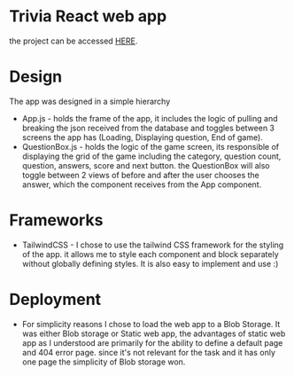 # Trivia React web app 

the project can be accessed [HERE](https://myreactappstorage1.z6.web.core.windows.net/).

# Design

The app was designed in a simple hierarchy
 * App.js - holds the frame of the app, it includes the logic of pulling and breaking the json received from the database and toggles between 3 screens the app has (Loading, Displaying question, End of game).
 * QuestionBox.js - holds the logic of the game screen, its responsible of displaying the grid of the game including the category, question count, question, answers, score and next button. the QuestionBox will also toggle between 2 views of before and after the user chooses the answer, which the component receives from the App component.

 # Frameworks
* TailwindCSS - I chose to use the tailwind CSS framework for the styling of the app. it allows me to style each component and block separately without globally defining styles. It is also easy to implement and use :)

 # Deployment
 * For simplicity reasons I chose to load the web app to a Blob Storage. It was either Blob storage or Static web app, the advantages of static web app as I understood are primarily for the ability to define a default page and 404 error page. since it's not relevant for the task and it has only one page the simplicity of Blob storage won.

